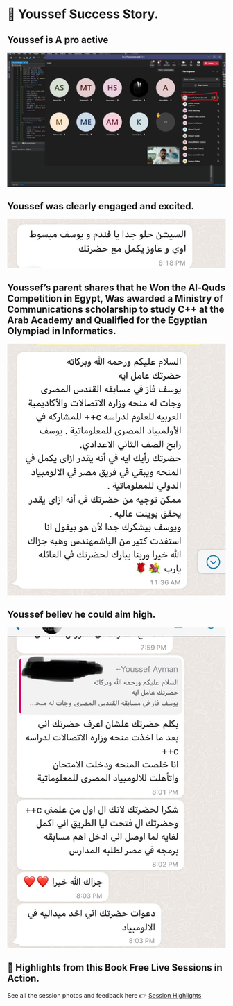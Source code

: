 # 📸 Youssef Success Story.

## Youssef is A pro active

![Youssef activities Photo](./images/feedback/4-yousedaproactive.png)

## Youssef was clearly engaged and excited.

![Youssef Feedback & results from my efforts with him](./images/feedback/1-youseffeedback.png)

## Youssef’s parent shares that he Won the Al-Quds Competition in Egypt, Was awarded a Ministry of Communications scholarship to study C++ at the Arab Academy and Qualified for the Egyptian Olympiad in Informatics.

![*Youssef says:*](./images/feedback/2-youseeffeedback.png)

## Youssef believ he could aim high.

![**As a result**](./images/feedback/3-youseeffeedback.png)


## 📸 Highlights from this Book **Free** Live Sessions in Action.

See all the session photos and feedback here 👉 [Session Highlights](./feedback.md)
